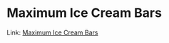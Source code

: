 # Maximum Ice Cream Bars
Link: [Maximum Ice Cream Bars](https://leetcode.com/problems/maximum-ice-cream-bars/)
